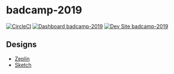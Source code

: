 # badcamp-2019

[![CircleCI](https://circleci.com/gh/badcamp/badcamp-2019.svg?style=shield)](https://circleci.com/gh/badcamp/badcamp-2019)
[![Dashboard badcamp-2019](https://img.shields.io/badge/dashboard-badcamp_2019-yellow.svg)](https://dashboard.pantheon.io/sites/77e169f6-098e-4e68-b9b1-67d0b7cc2f02#dev/code)
[![Dev Site badcamp-2019](https://img.shields.io/badge/site-badcamp_2019-blue.svg)](http://dev-badcamp-2019.pantheonsite.io/)


## Designs
* [Zeplin](https://app.zeplin.io/project/5c9a927bca007d05b8951ac2/dashboard) 
* [Sketch](https://sketch.cloud/s/q9j5d)
